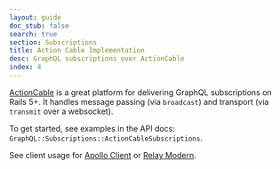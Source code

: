 ```yaml
---
layout: guide
doc_stub: false
search: true
section: Subscriptions
title: Action Cable Implementation
desc: GraphQL subscriptions over ActionCable
index: 4
---
```


[ActionCable](https://guides.rubyonrails.org/action_cable_overview.html) is a great platform for delivering GraphQL subscriptions on Rails 5+. It handles message passing (via `broadcast`) and transport (via `transmit` over a websocket).

To get started, see examples in the API docs: `GraphQL::Subscriptions::ActionCableSubscriptions`.

See client usage for [Apollo Client](/javascript_client/apollo_subscriptions) or [Relay Modern](/javascript_client/relay_subscriptions).
